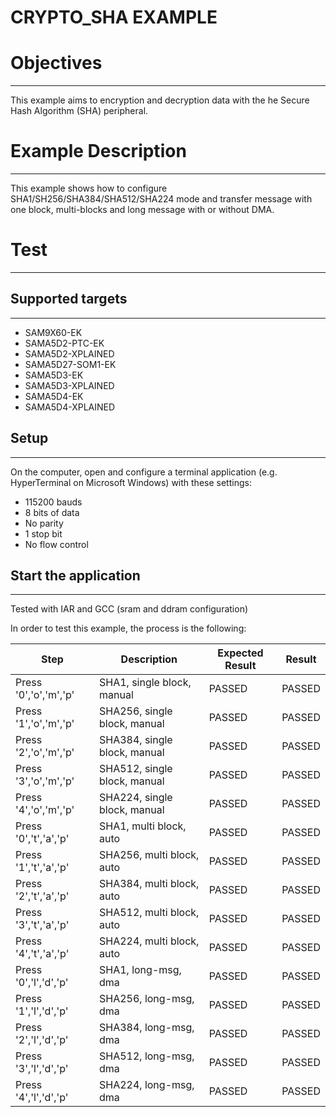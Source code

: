 CRYPTO_SHA EXAMPLE
============

# Objectives
------------
This example aims to encryption and decryption data with the he Secure Hash
Algorithm (SHA) peripheral.

# Example Description
---------------------
This example shows how to configure SHA1/SH256/SHA384/SHA512/SHA224 mode and
transfer message with one block, multi-blocks and long message with or without
DMA.

# Test
------
## Supported targets
--------------------
* SAM9X60-EK
* SAMA5D2-PTC-EK
* SAMA5D2-XPLAINED
* SAMA5D27-SOM1-EK
* SAMA5D3-EK
* SAMA5D3-XPLAINED
* SAMA5D4-EK
* SAMA5D4-XPLAINED

## Setup
--------
On the computer, open and configure a terminal application
(e.g. HyperTerminal on Microsoft Windows) with these settings:
 - 115200 bauds
 - 8 bits of data
 - No parity
 - 1 stop bit
 - No flow control

## Start the application
------------------------

Tested with IAR and GCC (sram and ddram configuration)

In order to test this example, the process is the following:

Step | Description | Expected Result | Result
-----|-------------|-----------------|-------
Press '0','o','m','p' | SHA1, single block, manual | PASSED | PASSED
Press '1','o','m','p' | SHA256, single block, manual | PASSED | PASSED
Press '2','o','m','p' | SHA384, single block, manual | PASSED | PASSED
Press '3','o','m','p' | SHA512, single block, manual | PASSED | PASSED
Press '4','o','m','p' | SHA224, single block, manual | PASSED | PASSED
Press '0','t','a','p' | SHA1, multi block, auto | PASSED | PASSED
Press '1','t','a','p' | SHA256, multi block, auto | PASSED | PASSED
Press '2','t','a','p' | SHA384, multi block, auto | PASSED | PASSED
Press '3','t','a','p' | SHA512, multi block, auto | PASSED | PASSED
Press '4','t','a','p' | SHA224, multi block, auto | PASSED | PASSED
Press '0','l','d','p' | SHA1, long-msg, dma | PASSED | PASSED
Press '1','l','d','p' | SHA256, long-msg, dma | PASSED | PASSED
Press '2','l','d','p' | SHA384, long-msg, dma | PASSED | PASSED
Press '3','l','d','p' | SHA512, long-msg, dma | PASSED | PASSED
Press '4','l','d','p' | SHA224, long-msg, dma | PASSED | PASSED
